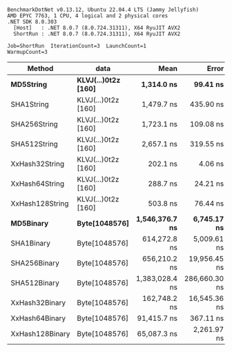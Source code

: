 ```

BenchmarkDotNet v0.13.12, Ubuntu 22.04.4 LTS (Jammy Jellyfish)
AMD EPYC 7763, 1 CPU, 4 logical and 2 physical cores
.NET SDK 8.0.303
  [Host]   : .NET 8.0.7 (8.0.724.31311), X64 RyuJIT AVX2
  ShortRun : .NET 8.0.7 (8.0.724.31311), X64 RyuJIT AVX2

Job=ShortRun  IterationCount=3  LaunchCount=1  
WarmupCount=3  

```
| Method          | data                | Mean           | Error         | StdDev       | Min            | Max            | Gen0   | Allocated |
|---------------- |-------------------- |---------------:|--------------:|-------------:|---------------:|---------------:|-------:|----------:|
| **MD5String**       | **KLVJ(...)0t2z [160]** |     **1,314.0 ns** |      **99.41 ns** |      **5.45 ns** |     **1,309.6 ns** |     **1,320.1 ns** | **0.0134** |    **1128 B** |
| SHA1String      | KLVJ(...)0t2z [160] |     1,479.7 ns |     435.90 ns |     23.89 ns |     1,465.5 ns |     1,507.3 ns | 0.0153 |    1416 B |
| SHA256String    | KLVJ(...)0t2z [160] |     1,723.1 ns |     109.08 ns |      5.98 ns |     1,716.3 ns |     1,727.1 ns | 0.0210 |    1856 B |
| SHA512String    | KLVJ(...)0t2z [160] |     2,657.1 ns |     319.55 ns |     17.52 ns |     2,645.6 ns |     2,677.2 ns | 0.0381 |    3240 B |
| XxHash32String  | KLVJ(...)0t2z [160] |       202.1 ns |       4.06 ns |      0.22 ns |       201.9 ns |       202.3 ns | 0.0069 |     584 B |
| XxHash64String  | KLVJ(...)0t2z [160] |       288.7 ns |      24.21 ns |      1.33 ns |       287.3 ns |       289.9 ns | 0.0086 |     728 B |
| XxHash128String | KLVJ(...)0t2z [160] |       503.8 ns |      76.44 ns |      4.19 ns |       501.2 ns |       508.7 ns | 0.0134 |    1128 B |
| **MD5Binary**       | **Byte[1048576]**       | **1,546,376.7 ns** |   **6,745.17 ns** |    **369.73 ns** | **1,545,963.0 ns** | **1,546,675.0 ns** |      **-** |      **41 B** |
| SHA1Binary      | Byte[1048576]       |   614,272.8 ns |   5,009.61 ns |    274.59 ns |   613,995.9 ns |   614,545.0 ns |      - |      49 B |
| SHA256Binary    | Byte[1048576]       |   656,210.2 ns |  19,956.45 ns |  1,093.88 ns |   655,160.1 ns |   657,343.2 ns |      - |      57 B |
| SHA512Binary    | Byte[1048576]       | 1,383,028.4 ns | 286,660.30 ns | 15,712.82 ns | 1,373,559.5 ns | 1,401,166.1 ns |      - |      89 B |
| XxHash32Binary  | Byte[1048576]       |   162,748.2 ns |  16,545.36 ns |    906.91 ns |   162,176.9 ns |   163,793.9 ns |      - |      32 B |
| XxHash64Binary  | Byte[1048576]       |    91,415.7 ns |     367.11 ns |     20.12 ns |    91,394.0 ns |    91,433.8 ns |      - |      32 B |
| XxHash128Binary | Byte[1048576]       |    65,087.3 ns |   2,261.97 ns |    123.99 ns |    65,006.6 ns |    65,230.0 ns |      - |      40 B |
